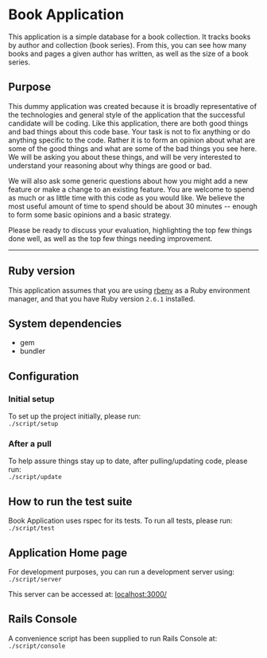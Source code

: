 # Book Application
This application is a simple database for a book collection. It tracks books by author and collection (book series). From this, you can see how many books and pages a given author has written, as well as the size of a book series. 

## Purpose
This dummy application was created because it is broadly representative of the technologies and general style of the application that the successful candidate will be coding.  Like this application, there are both good things and bad things about this code base.  Your task is not to fix anything or do anything specific to the code. Rather it is to form an opinion about what are some of the good things and what are some of the bad things you see here.  We will be asking you about these things, and will be very interested to understand your reasoning about why things are good or bad.  

We will also ask some generic questions about how you might add a new feature or make a change to an existing feature.  You are welcome to spend as much or as little time with this code as you would like.  We believe the most useful amount of time to spend should be about 30 minutes -- enough to form some basic opinions and a basic strategy.

Please be ready to discuss your evaluation, highlighting the top few things done well, as well as the top few things needing improvement. 

---
## Ruby version 
This application assumes that you are using [rbenv](https://github.com/rbenv/rbenv) as a Ruby environment manager, and that you have Ruby version `2.6.1` installed.

## System dependencies
- gem
- bundler
 
## Configuration
### Initial setup
To set up the project initially, please run:   
`./script/setup`

### After a pull
To help assure things stay up to date, after pulling/updating code, please run:   
`./script/update`    
 
## How to run the test suite
Book Application uses rspec for its tests. To run all tests, please run:
`./script/test`
    
## Application Home page
For development purposes, you can run a development server using:
`./script/server`

This server can be accessed at:
[localhost:3000/](localhost:3000/)    

## Rails Console
A convenience script has been supplied to run Rails Console at:
`./script/console`
